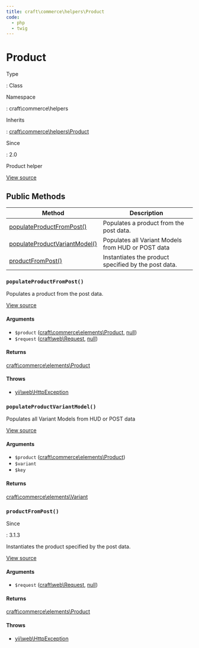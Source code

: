 ```yaml
---
title: craft\commerce\helpers\Product
code:
  - php
  - twig
---
```


# Product

Type

:   Class

Namespace

:   craft\commerce\helpers

Inherits

:   [craft\commerce\helpers\Product](craft-commerce-helpers-product.md)

Since

:   2.0



Product helper





[View source](https://github.com/craftcms/commerce/blob/master/src/helpers/Product.php)






## Public Methods

| Method                                                                                                | Description
| ----------------------------------------------------------------------------------------------------- | ----------------------------------------------------
| [populateProductFromPost()](craft-commerce-helpers-product.md#method-populateproductfrompost)         | Populates a product from the post data.
| [populateProductVariantModel()](craft-commerce-helpers-product.md#method-populateproductvariantmodel) | Populates all Variant Models from HUD or POST data
| [productFromPost()](craft-commerce-helpers-product.md#method-productfrompost)                         | Instantiates the product specified by the post data.

### `populateProductFromPost()`





Populates a product from the post data.




[View source](https://github.com/craftcms/commerce/blob/master/src/helpers/Product.php#L114-L149)


#### Arguments

- `$product` ([craft\commerce\elements\Product](craft-commerce-elements-product.md), [null](http://php.net/language.types.null))
- `$request` ([craft\web\Request](https://docs.craftcms.com/api/v3/craft-web-request.html), [null](http://php.net/language.types.null))

#### Returns

[craft\commerce\elements\Product](craft-commerce-elements-product.md)

#### Throws

- [yii\web\HttpException](https://www.yiiframework.com/doc/api/2.0/yii-web-httpexception)


### `populateProductVariantModel()`





Populates all Variant Models from HUD or POST data




[View source](https://github.com/craftcms/commerce/blob/master/src/helpers/Product.php#L36-L72)


#### Arguments

- `$product` ([craft\commerce\elements\Product](craft-commerce-elements-product.md))
- `$variant`
- `$key`

#### Returns

[craft\commerce\elements\Variant](craft-commerce-elements-variant.md)



### `productFromPost()`



Since

:   3.1.3



Instantiates the product specified by the post data.




[View source](https://github.com/craftcms/commerce/blob/master/src/helpers/Product.php#L82-L104)


#### Arguments

- `$request` ([craft\web\Request](https://docs.craftcms.com/api/v3/craft-web-request.html), [null](http://php.net/language.types.null))

#### Returns

[craft\commerce\elements\Product](craft-commerce-elements-product.md)

#### Throws

- [yii\web\HttpException](https://www.yiiframework.com/doc/api/2.0/yii-web-httpexception)









